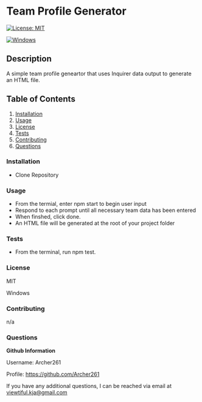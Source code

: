# Team Profile Generator

[![License: MIT](https://img.shields.io/badge/License-MIT-yellow.svg)](https://opensource.org/licenses/MIT)

[![Windows](https://img.shields.io/badge/Windows-0078D6?style=for-the-badge&logo=windows&logoColor=white)](https://img.shields.io/badge/Windows-0078D6?style=for-the-badge&logo=windows&logoColor=white)

## **Description**

A simple team profile geneartor that uses Inquirer data output to generate an HTML file.

## **Table of Contents**

1. [Installation](#Installation)
2. [Usage](#Usage)
3. [License](#License)
4. [Tests](#Test)
5. [Contributing](#Contributing)
6. [Questions](#Questions)

### **Installation**

- Clone Repository

### **Usage**

- From the termial, enter npm start to begin user input
- Respond to each prompt until all necessary team data has been entered
- When finshed, click done.
- An HTML file will be generated at the root of your project folder

### **Tests**

- From the terminal, run npm test.

### **License**

MIT

Windows

### **Contributing**

n/a

### **Questions**

**Github Information**

Username: Archer261

Profile: <https://github.com/Archer261>

If you have any additional questions, I can be reached via email at <viewtiful.kja@gmail.com>
